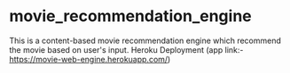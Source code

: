# movie_recommendation_engine
This is a content-based movie recommendation engine which recommend the movie based on user's input.
Heroku Deployment (app link:- https://movie-web-engine.herokuapp.com/)
